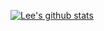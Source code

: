 [![Lee's github stats](https://github-readme-stats.vercel.app/api?username=donglee-afar)](https://github.com/donglee-afar/github-readme-stats)
